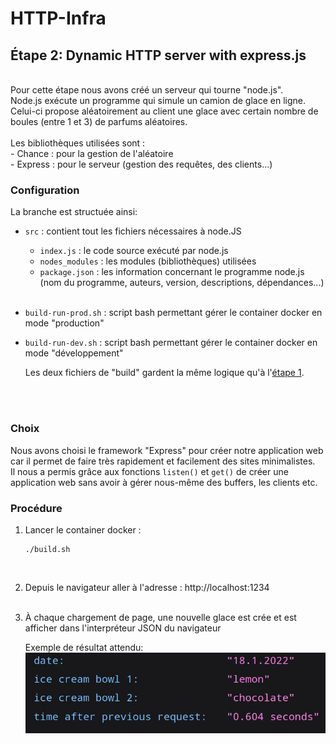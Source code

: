 # HTTP-Infra

## Étape 2: Dynamic HTTP server with express.js
<br>
Pour cette étape nous avons créé un serveur qui tourne "node.js". <br>
Node.js exécute un programme qui simule un camion de glace en ligne. <br>
Celui-ci propose aléatoirement au client une glace avec certain nombre de boules (entre 1 et 3) de parfums aléatoires. <br> <br>
Les bibliothèques utilisées sont : <br>
- Chance : pour la gestion de l'aléatoire <br>
- Express : pour le serveur (gestion des requêtes, des clients...)

<br>

### Configuration
La branche est structuée ainsi: <br>
- `src` : contient tout les fichiers nécessaires à node.JS
    - `index.js` : le code source exécuté par node.js
    - `nodes_modules` : les modules (bibliothèques) utilisées
    - `package.json` : les information concernant le programme node.js (nom du programme, auteurs, version, descriptions, dépendances...) 
    <br><br>

- `build-run-prod.sh` : script bash permettant gérer le container docker en mode "production"<br>
- `build-run-dev.sh` : script bash permettant gérer le container docker en mode "développement"<br>

    Les deux fichiers de "build" gardent la même logique qu'à l'[étape 1](https://github.com/superjeffcplusplus/HTTP-Infra/tree/fb-apache-static/README.md).
    
    <br><br>

### Choix
Nous avons choisi le framework "Express" pour créer notre application web car il permet de faire très rapidement et facilement des sites minimalistes.
<br>
Il nous a permis grâce aux fonctions `listen()` et `get()` de créer une application web sans avoir à gérer nous-même des buffers, les clients etc.

### Procédure
1. Lancer le container docker :
   ```
   ./build.sh
   ```
   <br>
2. Depuis le navigateur aller à l'adresse : 
    http://localhost:1234
    <br><br>
3. À chaque chargement de page, une nouvelle glace est crée et est afficher dans l'interpréteur JSON du navigateur

    Exemple de résultat attendu:<br>
    ![result](/images/result.jpg)